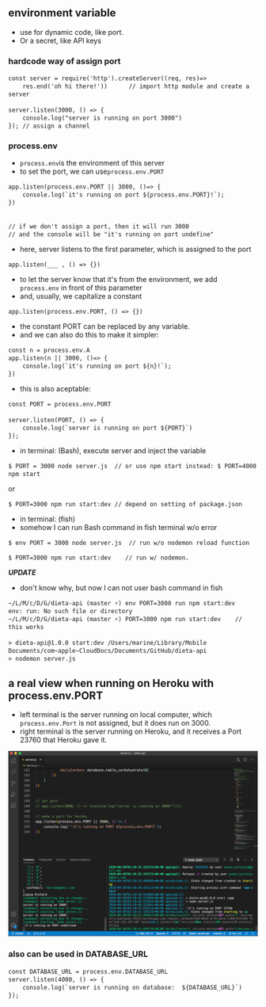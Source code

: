 ## environment variable
- use for dynamic code, like port.
- Or a secret, like API keys

### hardcode way of assign port
```
const server = require('http').createServer((req, res)=> 
    res.end('oh hi there!'))      // import http module and create a server

server.listen(3000, () => {
    console.log("server is running on port 3000")
}); // assign a channel

```

### process.env
- ```process.env```is the environment of this server
- to set the port, we can use```process.env.PORT```
```
app.listen(process.env.PORT || 3000, ()=> {
    console.log(`it's running on port ${process.env.PORT}!`);
})


// if we don't assign a port, then it will run 3000
// and the console will be "it's running on port undefine"
```
- here, server listens to the first parameter, which is assigned to the port
```
app.listen(___ , () => {})
```
- to let the server know that it's from the environment, we add ```process.env``` in front of this parameter
- and, usually, we capitalize a constant
```
app.listen(process.env.PORT, () => {})
```
- the constant PORT can be replaced by any variable.
- and we can also do this to make it simpler:
```
const n = process.env.A
app.listen(n || 3000, ()=> {
    console.log(`it's running on port ${n}!`);
})
```
- this is also aceptable:
```
const PORT = process.env.PORT

server.listen(PORT, () => {
    console.log(`server is running on port ${PORT}`)
});
```
- in terminal: (Bash), execute server and inject the variable
```
$ PORT = 3000 node server.js  // or use npm start instead: $ PORT=4000 npm start
```
or
```
$ PORT=3000 npm run start:dev // depend on setting of package.json
```
- in terminal: (fish)
- somehow I can run Bash command in fish terminal w/o error
```
$ env PORT = 3000 node server.js  // run w/o nodemon reload function
```
```
$ PORT=3000 npm run start:dev    // run w/ nodemon.
```
***UPDATE***
- don't know why, but now I can not user bash command in fish
```
~/L/M/c/D/G/dieta-api (master ⚡) env PORT=3000 run npm start:dev
env: run: No such file or directory
~/L/M/c/D/G/dieta-api (master ⚡) PORT=3000 npm run start:dev    // this works

> dieta-api@1.0.0 start:dev /Users/marine/Library/Mobile Documents/com~apple~CloudDocs/Documents/GitHub/dieta-api
> nodemon server.js
```

## a real view when running on Heroku with process.env.PORT
- left terminal is the server running on local computer, which ```process.env.Port``` is not assigned, but it does run on 3000.
- right terminal is the server running on Heroku, and it receives a Port 23760 that Heroku gave it.

![avatar](/pictures/environment_variable.png)

### also can be used in DATABASE_URL
```
const DATABASE_URL = process.env.DATABASE_URL
server.listen(4000, () => {
    console.log(`server is running on database:  ${DATABASE_URL}`)
}); 
```
